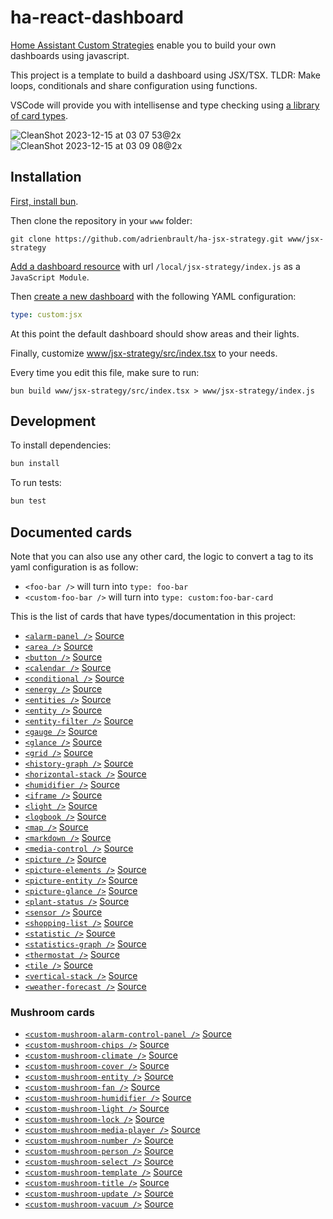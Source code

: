 # ha-react-dashboard

[Home Assistant Custom Strategies](https://developers.home-assistant.io/docs/frontend/custom-ui/custom-strategy/)
enable you to build your own dashboards using javascript.

This project is a template to build a dashboard using JSX/TSX. TLDR: Make loops, conditionals and share configuration using functions.

VSCode will provide you with intellisense and type checking using [a library of card types](#documented-cards).

![CleanShot 2023-12-15 at 03 07 53@2x](https://github.com/adrienbrault/ha-jsx-strategy/assets/611271/1f67f5b3-7d87-40c8-95b1-d1f9ceb35e5e)
![CleanShot 2023-12-15 at 03 09 08@2x](https://github.com/adrienbrault/ha-jsx-strategy/assets/611271/de8a4d78-6584-4aec-8c9e-00c2bb12088b)

## Installation

[First, install bun](https://bun.sh).

Then clone the repository in your `www` folder:
```
git clone https://github.com/adrienbrault/ha-jsx-strategy.git www/jsx-strategy
```

[Add a dashboard resource](https://my.home-assistant.io/redirect/lovelace_resources/) with url `/local/jsx-strategy/index.js` as a `JavaScript Module`.

Then [create a new dashboard](https://my.home-assistant.io/redirect/lovelace_dashboards/) with the following YAML configuration:
```yaml
type: custom:jsx
```

At this point the default dashboard should show areas and their lights.

Finally, customize [www/jsx-strategy/src/index.tsx](/src/index.tsx) to your needs.

Every time you edit this file, make sure to run:
```
bun build www/jsx-strategy/src/index.tsx > www/jsx-strategy/index.js
```

## Development

To install dependencies:

```bash
bun install
```

To run tests:

```bash
bun test
```

## Documented cards

Note that you can also use any other card, the logic to convert a tag to its yaml configuration is as follow:

- `<foo-bar />` will turn into `type: foo-bar`
- `<custom-foo-bar />` will turn into `type: custom:foo-bar-card`

This is the list of cards that have types/documentation in this project:
- [`<alarm-panel />`](src/cards/alarm-panel.ts) [Source](https://www.home-assistant.io/dashboards/alarm-panel)
- [`<area />`](src/cards/area.ts) [Source](https://www.home-assistant.io/dashboards/area)
- [`<button />`](src/cards/button.ts) [Source](https://www.home-assistant.io/dashboards/button)
- [`<calendar />`](src/cards/calendar.ts) [Source](https://www.home-assistant.io/dashboards/calendar)
- [`<conditional />`](src/cards/conditional.ts) [Source](https://www.home-assistant.io/dashboards/conditional)
- [`<energy />`](src/cards/energy.ts) [Source](https://www.home-assistant.io/dashboards/energy)
- [`<entities />`](src/cards/entities.ts) [Source](https://www.home-assistant.io/dashboards/entities)
- [`<entity />`](src/cards/entity.ts) [Source](https://www.home-assistant.io/dashboards/entity)
- [`<entity-filter />`](src/cards/entity-filter.ts) [Source](https://www.home-assistant.io/dashboards/entity-filter)
- [`<gauge />`](src/cards/gauge.ts) [Source](https://www.home-assistant.io/dashboards/gauge)
- [`<glance />`](src/cards/glance.ts) [Source](https://www.home-assistant.io/dashboards/glance)
- [`<grid />`](src/cards/grid.ts) [Source](https://www.home-assistant.io/dashboards/grid)
- [`<history-graph />`](src/cards/history-graph.ts) [Source](https://www.home-assistant.io/dashboards/history-graph)
- [`<horizontal-stack />`](src/cards/horizontal-stack.ts) [Source](https://www.home-assistant.io/dashboards/horizontal-stack)
- [`<humidifier />`](src/cards/humidifier.ts) [Source](https://www.home-assistant.io/dashboards/humidifier)
- [`<iframe />`](src/cards/iframe.ts) [Source](https://www.home-assistant.io/dashboards/iframe)
- [`<light />`](src/cards/light.ts) [Source](https://www.home-assistant.io/dashboards/light)
- [`<logbook />`](src/cards/logbook.ts) [Source](https://www.home-assistant.io/dashboards/logbook)
- [`<map />`](src/cards/map.ts) [Source](https://www.home-assistant.io/dashboards/map)
- [`<markdown />`](src/cards/markdown.ts) [Source](https://www.home-assistant.io/dashboards/markdown)
- [`<media-control />`](src/cards/media-control.ts) [Source](https://www.home-assistant.io/dashboards/media_control)
- [`<picture />`](src/cards/picture.ts) [Source](https://www.home-assistant.io/dashboards/picture)
- [`<picture-elements />`](src/cards/picture-elements.ts) [Source](https://www.home-assistant.io/dashboards/picture-elements)
- [`<picture-entity />`](src/cards/picture-entity.ts) [Source](https://www.home-assistant.io/dashboards/picture-entity)
- [`<picture-glance />`](src/cards/picture-glance.ts) [Source](https://www.home-assistant.io/dashboards/picture-glance)
- [`<plant-status />`](src/cards/plant-status.ts) [Source](https://www.home-assistant.io/dashboards/plant-status)
- [`<sensor />`](src/cards/sensor.ts) [Source](https://www.home-assistant.io/dashboards/sensor)
- [`<shopping-list />`](src/cards/shopping-list.ts) [Source](https://www.home-assistant.io/dashboards/shopping-list)
- [`<statistic />`](src/cards/statistic.ts) [Source](https://www.home-assistant.io/dashboards/statistic)
- [`<statistics-graph />`](src/cards/statistics-graph.ts) [Source](https://www.home-assistant.io/dashboards/graph)
- [`<thermostat />`](src/cards/thermostat.ts) [Source](https://www.home-assistant.io/dashboards/thermostat)
- [`<tile />`](src/cards/tile.ts) [Source](https://www.home-assistant.io/dashboards/tile)
- [`<vertical-stack />`](src/cards/vertical-stack.ts) [Source](https://www.home-assistant.io/dashboards/vertical-stack)
- [`<weather-forecast />`](src/cards/weather-forecast.ts) [Source](https://www.home-assistant.io/dashboards/weather-forecast)

### Mushroom cards

- [`<custom-mushroom-alarm-control-panel />`](src/cards/mushroom/alarm-control-panel.ts) [Source](https://github.com/piitaya/lovelace-mushroom/blob/main/docs/cards/alarm-control-panel.md)
- [`<custom-mushroom-chips />`](src/cards/mushroom/chips.ts) [Source](https://github.com/piitaya/lovelace-mushroom/blob/main/docs/cards/chips.md)
- [`<custom-mushroom-climate />`](src/cards/mushroom/climate.ts) [Source](https://github.com/piitaya/lovelace-mushroom/blob/main/docs/cards/climate.md)
- [`<custom-mushroom-cover />`](src/cards/mushroom/cover.ts) [Source](https://github.com/piitaya/lovelace-mushroom/blob/main/docs/cards/cover.md)
- [`<custom-mushroom-entity />`](src/cards/mushroom/entity.ts) [Source](https://github.com/piitaya/lovelace-mushroom/blob/main/docs/cards/entity.md)
- [`<custom-mushroom-fan />`](src/cards/mushroom/fan.ts) [Source](https://github.com/piitaya/lovelace-mushroom/blob/main/docs/cards/fan.md)
- [`<custom-mushroom-humidifier />`](src/cards/mushroom/humidifier.ts) [Source](https://github.com/piitaya/lovelace-mushroom/blob/main/docs/cards/humidifier.md)
- [`<custom-mushroom-light />`](src/cards/mushroom/light.ts) [Source](https://github.com/piitaya/lovelace-mushroom/blob/main/docs/cards/light.md)
- [`<custom-mushroom-lock />`](src/cards/mushroom/lock.ts) [Source](https://github.com/piitaya/lovelace-mushroom/blob/main/docs/cards/lock.md)
- [`<custom-mushroom-media-player />`](src/cards/mushroom/media-player.ts) [Source](https://github.com/piitaya/lovelace-mushroom/blob/main/docs/cards/media-player.md)
- [`<custom-mushroom-number />`](src/cards/mushroom/number.ts) [Source](https://github.com/piitaya/lovelace-mushroom/blob/main/docs/cards/number.md)
- [`<custom-mushroom-person />`](src/cards/mushroom/person.ts) [Source](https://github.com/piitaya/lovelace-mushroom/blob/main/docs/cards/person.md)
- [`<custom-mushroom-select />`](src/cards/mushroom/select.ts) [Source](https://github.com/piitaya/lovelace-mushroom/blob/main/docs/cards/select.md)
- [`<custom-mushroom-template />`](src/cards/mushroom/template.ts) [Source](https://github.com/piitaya/lovelace-mushroom/blob/main/docs/cards/template.md)
- [`<custom-mushroom-title />`](src/cards/mushroom/title.ts) [Source](https://github.com/piitaya/lovelace-mushroom/blob/main/docs/cards/title.md)
- [`<custom-mushroom-update />`](src/cards/mushroom/update.ts) [Source](https://github.com/piitaya/lovelace-mushroom/blob/main/docs/cards/update.md)
- [`<custom-mushroom-vacuum />`](src/cards/mushroom/vacuum.ts) [Source](https://github.com/piitaya/lovelace-mushroom/blob/main/docs/cards/vacuum.md)

